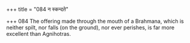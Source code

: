 +++
title = "084 न स्कन्दते"

+++
084	The offering made through the mouth of a Brahmana, which is neither spilt, nor falls (on the ground), nor ever perishes, is far more excellent than Agnihotras.